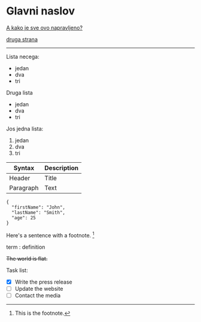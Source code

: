# Glavni naslov

[A kako je sve ovo napravljeno?](https://github.com/bvukas/bvukas.github.io)

[druga strana](druga)

---

Lista necega:
- jedan
- dva
- tri

Druga lista
* jedan
* dva
* tri

Jos jedna lista:
1. jedan
1. dva
1. tri

| Syntax | Description |
| ----------- | ----------- |
| Header | Title |
| Paragraph | Text |

```
{
  "firstName": "John",
  "lastName": "Smith",
  "age": 25
}
```

Here's a sentence with a footnote. [^1]

[^1]: This is the footnote.

term
: definition


~~The world is flat.~~

Task list:
- [x] Write the press release
- [ ] Update the website
- [ ] Contact the media
